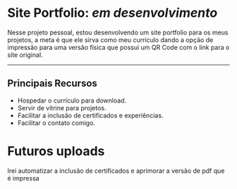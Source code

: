 
<h1> Site Portfolio: <i>em desenvolvimento</i></h1>
<p>Nesse projeto pessoal, estou desenvolvendo um site portfolio para os meus projetos, a meta é que ele sirva como meu currículo dando a opção de impressão para uma versão física que possui um QR Code com o link para o site original. </p>

<hr>

<h2>Principais Recursos</h2>
<ul>
<li>Hospedar o currículo para download.</li>
<li>Servir de vitrine para projetos.</li>
<li>Facilitar a inclusão de certificados e experiências.</li>
<li>Facilitar o contato comigo.</li>
</ul>

<h1> Futuros uploads </h1>
<p><span>Irei automatizar a inclusão de certificados e aprimorar a versão de pdf que é impressa<span></p>

